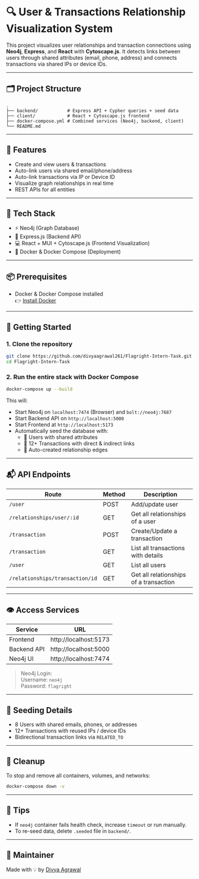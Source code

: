 # 🔍 User & Transactions Relationship Visualization System

This project visualizes user relationships and transaction connections using **Neo4j**, **Express**, and **React** with **Cytoscape.js**. It detects links between users through shared attributes (email, phone, address) and connects transactions via shared IPs or device IDs.

---

## 🗂 Project Structure

```
.
├── backend/           # Express API + Cypher queries + seed data
├── client/            # React + Cytoscape.js frontend
├── docker-compose.yml # Combined services (Neo4j, backend, client)
└── README.md
```

---

## 🚀 Features

- Create and view users & transactions
- Auto-link users via shared email/phone/address
- Auto-link transactions via IP or Device ID
- Visualize graph relationships in real time
- REST APIs for all entities

---

## 🧠 Tech Stack

- ⚡ Neo4j (Graph Database)
- 🔧 Express.js (Backend API)
- 💻 React + MUI + Cytoscape.js (Frontend Visualization)
- 🐳 Docker & Docker Compose (Deployment)

---

## 📦 Prerequisites

- Docker & Docker Compose installed  
  👉 [Install Docker](https://docs.docker.com/get-docker/)

---

## 🏁 Getting Started

### 1. Clone the repository

```bash
git clone https://github.com/divyaagrawal261/Flagright-Intern-Task.git
cd Flagright-Intern-Task
```

### 2. Run the entire stack with Docker Compose

```bash
docker-compose up --build
```

This will:
- Start Neo4j on `localhost:7474` (Browser) and `bolt://neo4j:7687`
- Start Backend API on `http://localhost:5000`
- Start Frontend at `http://localhost:5173`
- Automatically seed the database with:
  - 🔹 Users with shared attributes
  - 🔹 12+ Transactions with direct & indirect links
  - 🔹 Auto-created relationship edges

---

## 📬 API Endpoints

| Route                            | Method | Description                          |
|----------------------------------|--------|--------------------------------------|
| `/user`                         | POST   | Add/update user                      |
| `/relationships/user/:id`       | GET    | Get all relationships of a user      |
| `/transaction`                  | POST   | Create/Update a transaction          |
| `/transaction`                  | GET    | List all transactions with details   |
| `/user`                         | GET    | List all users                       |
| `/relationships/transaction/id` | GET    | Get all relationships of a transaction |

---

## 👁 Access Services

| Service     | URL                          |
|-------------|------------------------------|
| Frontend    | http://localhost:5173         |
| Backend API | http://localhost:5000         |
| Neo4j UI    | http://localhost:7474         |

> Neo4j Login:  
> Username: `neo4j`  
> Password: `flagright`

---

## 🧪 Seeding Details

- 8 Users with shared emails, phones, or addresses
- 12+ Transactions with reused IPs / device IDs
- Bidirectional transaction links via `RELATED_TO`

---

## 🧼 Cleanup

To stop and remove all containers, volumes, and networks:

```bash
docker-compose down -v
```

---

## 📎 Tips

- If `neo4j` container fails health check, increase `timeout` or run manually.
- To re-seed data, delete `.seeded` file in `backend/`.

---

## 🧠 Maintainer

Made with 💡 by [Divya Agrawal](https://github.com/divyaagrawal261)
